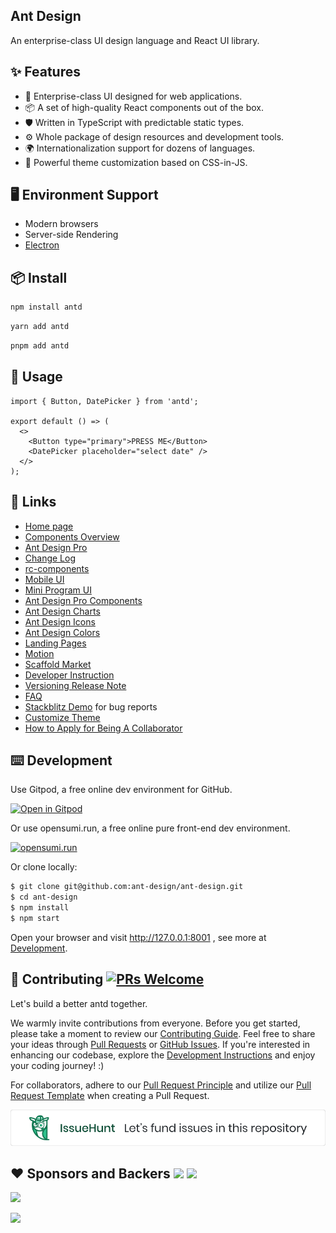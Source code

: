 ## Ant Design

An enterprise-class UI design language and React UI library.


## ✨ Features

- 🌈 Enterprise-class UI designed for web applications.
- 📦 A set of high-quality React components out of the box.
- 🛡 Written in TypeScript with predictable static types.
- ⚙️ Whole package of design resources and development tools.
- 🌍 Internationalization support for dozens of languages.
- 🎨 Powerful theme customization based on CSS-in-JS.

## 🖥 Environment Support

- Modern browsers
- Server-side Rendering
- [Electron](https://www.electronjs.org/)

## 📦 Install

```bash
npm install antd
```

```bash
yarn add antd
```

```bash
pnpm add antd
```

## 🔨 Usage

```tsx
import { Button, DatePicker } from 'antd';

export default () => (
  <>
    <Button type="primary">PRESS ME</Button>
    <DatePicker placeholder="select date" />
  </>
);
```

## 🔗 Links

- [Home page](https://ant.design/)
- [Components Overview](https://ant.design/components/overview)
- [Ant Design Pro](http://pro.ant.design/)
- [Change Log](CHANGELOG.en-US.md)
- [rc-components](http://react-component.github.io/)
- [Mobile UI](http://mobile.ant.design)
- [Mini Program UI](http://mini.ant.design)
- [Ant Design Pro Components](https://procomponents.ant.design)
- [Ant Design Charts](https://charts.ant.design)
- [Ant Design Icons](https://github.com/ant-design/ant-design-icons)
- [Ant Design Colors](https://github.com/ant-design/ant-design-colors)
- [Landing Pages](https://landing.ant.design)
- [Motion](https://motion.ant.design)
- [Scaffold Market](http://scaffold.ant.design)
- [Developer Instruction](https://github.com/ant-design/ant-design/wiki/Development)
- [Versioning Release Note](https://github.com/ant-design/ant-design/wiki/%E8%BD%AE%E5%80%BC%E8%A7%84%E5%88%99%E5%92%8C%E7%89%88%E6%9C%AC%E5%8F%91%E5%B8%83%E6%B5%81%E7%A8%8B)
- [FAQ](https://ant.design/docs/react/faq)
- [Stackblitz Demo](https://u.ant.design/reproduce) for bug reports
- [Customize Theme](https://ant.design/docs/react/customize-theme)
- [How to Apply for Being A Collaborator](https://github.com/ant-design/ant-design/wiki/Collaborators#how-to-apply-for-being-a-collaborator)

## ⌨️ Development

Use Gitpod, a free online dev environment for GitHub.

[![Open in Gitpod](https://gitpod.io/button/open-in-gitpod.svg)](https://gitpod.io/#https://github.com/ant-design/ant-design)

Or use opensumi.run, a free online pure front-end dev environment.

[![opensumi.run](https://custom-icon-badges.demolab.com/badge/opensumi-run-blue.svg?logo=opensumi)](https://opensumi.run/ide/ant-design/ant-design)

Or clone locally:

```bash
$ git clone git@github.com:ant-design/ant-design.git
$ cd ant-design
$ npm install
$ npm start
```

Open your browser and visit http://127.0.0.1:8001 , see more at [Development](https://github.com/ant-design/ant-design/wiki/Development).

## 🤝 Contributing [![PRs Welcome](https://img.shields.io/badge/PRs-welcome-brightgreen.svg?style=flat-square)](http://makeapullrequest.com)

Let's build a better antd together.

We warmly invite contributions from everyone. Before you get started, please take a moment to review our [Contributing Guide](https://ant.design/docs/react/contributing). Feel free to share your ideas through [Pull Requests](https://github.com/ant-design/ant-design/pulls) or [GitHub Issues](https://github.com/ant-design/ant-design/issues). If you're interested in enhancing our codebase, explore the [Development Instructions](https://github.com/ant-design/ant-design/wiki/Development) and enjoy your coding journey! :)

For collaborators, adhere to our [Pull Request Principle](https://github.com/ant-design/ant-design/wiki/PR-principle) and utilize our [Pull Request Template](https://github.com/ant-design/ant-design/wiki/PR-principle#pull-request-template) when creating a Pull Request.

[![Let's fund issues in this repository](https://raw.githubusercontent.com/BoostIO/issuehunt-materials/master/v1/issuehunt-button-v1.svg)](https://issuehunt.io/repos/34526884)

## ❤️ Sponsors and Backers [![](https://opencollective.com/ant-design/tiers/sponsors/badge.svg?label=Sponsors&color=brightgreen)](https://opencollective.com/ant-design#support) [![](https://opencollective.com/ant-design/tiers/backers/badge.svg?label=Backers&color=brightgreen)](https://opencollective.com/ant-design#support)

[![](https://opencollective.com/ant-design/tiers/sponsors.svg?avatarHeight=36)](https://opencollective.com/ant-design#support)

[![](https://opencollective.com/ant-design/tiers/backers.svg?avatarHeight=36)](https://opencollective.com/ant-design#support)